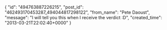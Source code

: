  {
   "id": "494763887226215",
   "post_id": "462493170453287_494044817298122",
   "from_name": "Pete Daoust",
   "message": "I will tell you this when I receive the verdict :D",
   "created_time": "2013-03-21T22:02:40+0000"
 }

